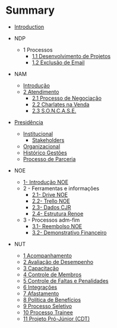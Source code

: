 # Summary

* [Introduction](README.md)

* NDP
  * 1 Processos
    * [1.1 Desenvolvimento de Projetos](ndp/processo-de-desenvolvimento.md)
    * [1.2 Exclusão de Email](ndp/processo-de-exclusao-de-email.md)
    
* NAM
  * [Introdução](nam/nam-introducao.md)  
  * [2 Atendimento](nam/atendimento.md)
    * [2.1 Processo de Negociação](nam/processo-de-negociacao.md)
    * [2.2 Charlates na Venda](nam/charlates.md)
    * [2.3 S.O.N.C.A.S.E.](nam/soncase.md)

* [Presidência](presidencia/intro.md)
  * [Institucional](presidencia/institucional/intro.md)
  	* [Stakeholders](presidencia/institucional/stakeholders.md)
  * [Organizacional](presidencia/organizacional/intro.md)
  * [Histórico Gestões](presidencia/historico-gestoes.md)
  * [Processo de Parceria](presidencia/processo-parceria.md)  

* NOE
	* [1- Introdução NOE](noe/noe-introducao.md)
	* 2 - Ferramentas e informações
		* [2.1- Drive NOE](noe/drive.md)
		* [2.2- Trello NOE](noe/trello.md)
		* [2.3- Dados CJR](noe/dadoscjr.md)
		* [2.4- Estrutura Renoe](noe/renoe.md)
	* 3 - Processos adm-fim
		* [3.1- Reembolso NOE](noe/reembolso.md)
		* [3.2- Demonstrativo Financeiro](noe/demonstrativofin.md)

* NUT
	* [1 Acompanhamento](nut/acompanhamento.md)
	* [2 Avaliação de Desempenho](nut/avaliacao-de-desempenho.md)
	* [3 Capacitação](nut/capacitacao.md)
	* [4 Controle de Membros](nut/controle-de-membros.md)
	* [5 Controle de Faltas e Penalidades](nut/controle-de-faltas-e-penalidades.md)
	* [6 Integrações](nut/integracoes.md)
	* [7 Afastamento](nut/afastamento.md)
	* [8 Política de Benefícios](nut/politica-de-beneficios.md)
	* [9 Processo Seletivo](nut/processo-seletivo.md)
	* [10 Processo Trainee](nut/processo-trainee.md)
	* [11 Projeto Pró-Júnior (CDT)](nut/projeto-pro-junior.md)